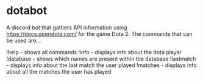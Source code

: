 # dotabot
A discord bot that gathers API information using https://docs.opendota.com/ for the game Dota 2. The commands that can be used are...

!help - shows all commands 
!info <id> - displays info about the dota player 
!database - shows which names are present within the database 
!lastmatch <id> - displays info about the last match the user played 
!matches <id> - displays info about all the matches the user has played 
